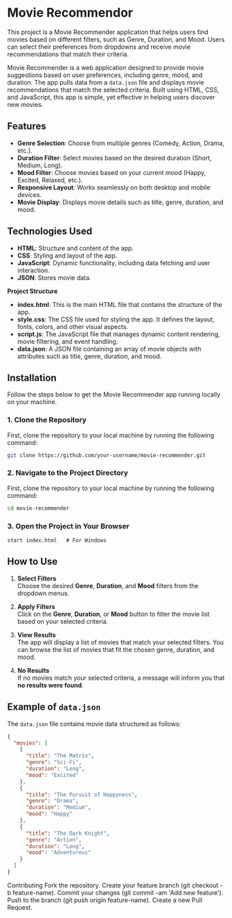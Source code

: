 # Movie Recommendor 

This project is a Movie Recommender application that helps users find movies based on different filters, such as Genre, Duration, and Mood. Users can select their preferences from dropdowns and receive movie recommendations that match their criteria.

Movie Recommender is a web application designed to provide movie suggestions based on user preferences, including genre, mood, and duration. The app pulls data from a `data.json` file and displays movie recommendations that match the selected criteria. Built using HTML, CSS, and JavaScript, this app is simple, yet effective in helping users discover new movies.

## Features

- **Genre Selection**: Choose from multiple genres (Comedy, Action, Drama, etc.).
- **Duration Filter**: Select movies based on the desired duration (Short, Medium, Long).
- **Mood Filter**: Choose movies based on your current mood (Happy, Excited, Relaxed, etc.).
- **Responsive Layout**: Works seamlessly on both desktop and mobile devices.
- **Movie Display**: Displays movie details such as title, genre, duration, and mood.

## Technologies Used

- **HTML**: Structure and content of the app.
- **CSS**: Styling and layout of the app.
- **JavaScript**: Dynamic functionality, including data fetching and user interaction.
- **JSON**: Stores movie data.

**Project Structure**
- **index.html**: This is the main HTML file that contains the structure of the app.
- **style.css**: The CSS file used for styling the app. It defines the layout, fonts, colors, and other visual aspects.
- **script.js**: The JavaScript file that manages dynamic content rendering, movie filtering, and event handling.
- **data.json**: A JSON file containing an array of movie objects with attributes such as title, genre, duration, and mood.


## Installation

Follow the steps below to get the Movie Recommender app running locally on your machine.

### 1. Clone the Repository

First, clone the repository to your local machine by running the following command:

```bash
git clone https://github.com/your-username/movie-recommender.git
```

### 2. Navigate to the Project Directory
First, clone the repository to your local machine by running the following command:

```bash
cd movie-recommender
```
### 3. Open the Project in Your Browser
```open index.html    # For Mac
start index.html   # For Windows
 ```

## How to Use

1. **Select Filters**  
   Choose the desired **Genre**, **Duration**, and **Mood** filters from the dropdown menus.

2. **Apply Filters**  
   Click on the **Genre**, **Duration**, or **Mood** button to filter the movie list based on your selected criteria.

3. **View Results**  
   The app will display a list of movies that match your selected filters. You can browse the list of movies that fit the chosen genre, duration, and mood.

4. **No Results**  
   If no movies match your selected criteria, a message will inform you that **no results were found**.



## Example of `data.json`

The `data.json` file contains movie data structured as follows:

```json
{
  "movies": [
    {
      "title": "The Matrix",
      "genre": "Sci-Fi",
      "duration": "Long",
      "mood": "Excited"
    },
    {
      "title": "The Pursuit of Happyness",
      "genre": "Drama",
      "duration": "Medium",
      "mood": "Happy"
    },
    {
      "title": "The Dark Knight",
      "genre": "Action",
      "duration": "Long",
      "mood": "Adventurous"
    }
  ]
}
```
Contributing
Fork the repository.
Create your feature branch (git checkout -b feature-name).
Commit your changes (git commit -am 'Add new feature').
Push to the branch (git push origin feature-name).
Create a new Pull Request.
